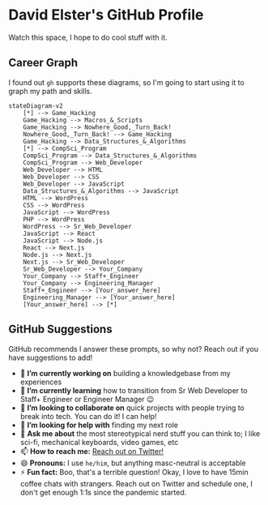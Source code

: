 # David Elster's GitHub Profile

Watch this space, I hope to do cool stuff with it.

## Career Graph

I found out `gh` supports these diagrams, so I'm going to start using it to graph my path and skills.

```mermaid
stateDiagram-v2
    [*] --> Game_Hacking
    Game_Hacking --> Macros_&_Scripts
    Game_Hacking --> Nowhere_Good,_Turn_Back!
    Nowhere_Good,_Turn_Back! --> Game_Hacking
    Game_Hacking --> Data_Structures_&_Algorithms
    [*] --> CompSci_Program
    CompSci_Program --> Data_Structures_&_Algorithms
    CompSci_Program --> Web_Developer
    Web_Developer --> HTML
    Web_Developer --> CSS
    Web_Developer --> JavaScript
    Data_Structures_&_Algorithms --> JavaScript
    HTML --> WordPress
    CSS --> WordPress
    JavaScript --> WordPress
    PHP --> WordPress
    WordPress --> Sr_Web_Developer
    JavaScript --> React
    JavaScript --> Node.js
    React --> Next.js
    Node.js --> Next.js
    Next.js --> Sr_Web_Developer
    Sr_Web_Developer --> Your_Company
    Your_Company --> Staff+_Engineer
    Your_Company --> Engineering_Manager
    Staff+_Engineer --> [Your_answer_here]
    Engineering_Manager --> [Your_answer_here]
    [Your_answer_here] --> [*]        
```

## GitHub Suggestions

GitHub recommends I answer these prompts, so why not? Reach out if you have suggestions to add!

- 🔭 **I’m currently working on** building a knowledgebase from my experiences
- 🌱 **I’m currently learning** how to transition from Sr Web Developer to Staff+ Engineer or Engineer Manager 😉
- 👯 **I’m looking to collaborate on** quick projects with people trying to break into tech. You can do it! I can help!
- 🤔 **I’m looking for help with** finding my next role
- 💬 **Ask me about** the most stereotypical nerd stuff you can think to; I like sci-fi, mechanical keyboards, video games, etc
- 📫 **How to reach me:** [Reach out on Twitter!](https://twitter.com/messages/compose?recipient_id=1096136712890261505)
- 😄 **Pronouns:** I use `he/him`, but anything masc-neutral is acceptable 
- ⚡ **Fun fact:** Boo, that's a terrible question! Okay, I love to have 15min coffee chats with strangers. Reach out on Twitter and schedule one, I don't get enough 1:1s since the pandemic started. 
